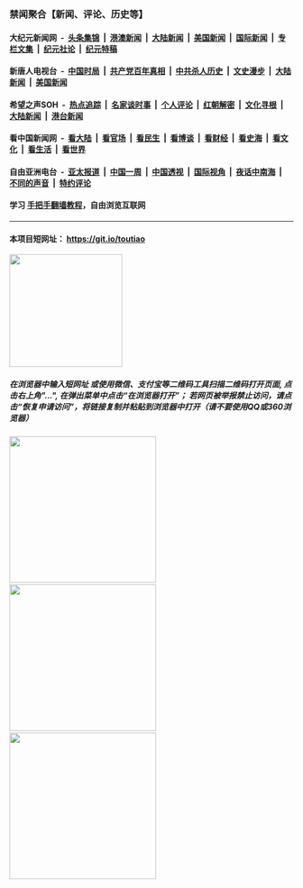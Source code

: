 ### 禁闻聚合【新闻、评论、历史等】

#### 大纪元新闻网 &nbsp;-&nbsp; [头条集锦](indexes/E头条集锦.md?t=03150602) &nbsp;|&nbsp; [港澳新闻](indexes/E港澳新闻.md?t=03150602)  &nbsp;|&nbsp; [大陆新闻](indexes/E大陆新闻.md?t=03150602) &nbsp;|&nbsp; [美国新闻](indexes/E美国新闻.md?t=03150602) &nbsp;|&nbsp; [国际新闻](indexes/E国际新闻.md?t=03150602) &nbsp;|&nbsp; [专栏文集](indexes/E专栏文集.md?t=03150602) &nbsp;|&nbsp; [纪元社论](indexes/E纪元社论.md?t=03150602) &nbsp;|&nbsp; [纪元特稿](indexes/E纪元特稿.md?t=03150602) 

#### 新唐人电视台 &nbsp;-&nbsp; [中国时局](indexes/N中国时局.md?t=03150602) &nbsp;|&nbsp; [共产党百年真相](indexes/N共产党百年真相.md?t=03150602) &nbsp;|&nbsp; [中共杀人历史](indexes/N中共杀人历史.md?t=03150602) &nbsp;|&nbsp; [文史漫步](indexes/N文史漫步.md?t=03150602) &nbsp;|&nbsp; [大陆新闻](indexes/N大陆新闻.md?t=03150602) &nbsp;|&nbsp; [美国新闻](indexes/N美国新闻.md?t=03150602)

#### 希望之声SOH &nbsp;-&nbsp; [热点追踪](indexes/H热点追踪.md?t=03150602) &nbsp;|&nbsp; [名家谈时事](indexes/H名家谈时事.md?t=03150602) &nbsp;|&nbsp; [个人评论](indexes/H个人评论.md?t=03150602)  &nbsp;|&nbsp; [红朝解密](indexes/H红朝解密.md?t=03150602) &nbsp;|&nbsp; [文化寻根](indexes/H文化寻根.md?t=03150602) &nbsp;|&nbsp; [大陆新闻](indexes/H大陆新闻.md?t=03150602) &nbsp;|&nbsp; [港台新闻](indexes/H港台新闻.md?t=03150602)

#### 看中国新闻网 &nbsp;-&nbsp; [看大陆](indexes/S看大陆.md?t=03150602) &nbsp;|&nbsp; [看官场](indexes/S看官场.md?t=03150602) &nbsp;|&nbsp; [看民生](indexes/S看民生.md?t=03150602)  &nbsp;|&nbsp; [看博谈](indexes/S看博谈.md?t=03150602) &nbsp;|&nbsp; [看财经](indexes/S看财经.md?t=03150602) &nbsp;|&nbsp; [看史海](indexes/S看史海.md?t=03150602) &nbsp;|&nbsp; [看文化](indexes/S看文化.md?t=03150602) &nbsp;|&nbsp; [看生活](indexes/S看生活.md?t=03150602) &nbsp;|&nbsp; [看世界](indexes/S看世界.md?t=03150602)

#### 自由亚洲电台 &nbsp;-&nbsp; [亚太报道](indexes/R亚太报道.md?t=03150602) &nbsp;|&nbsp; [中国一周](indexes/R中国一周.md?t=03150602) &nbsp;|&nbsp; [中国透视](indexes/R中国透视.md?t=03150602)  &nbsp;|&nbsp; [国际视角](indexes/R国际视角.md?t=03150602) &nbsp;|&nbsp; [夜话中南海](indexes/R夜话中南海.md?t=03150602) &nbsp;|&nbsp; [不同的声音](indexes/R不同的声音.md?t=03150602) &nbsp;|&nbsp; [特约评论](indexes/R特约评论.md?t=03150602)

#### 学习 [手把手翻墙教程](https://github.com/gfw-breaker/guides/wiki)，自由浏览互联网

----

#### 本项目短网址： https://git.io/toutiao
<img src="https://raw.githubusercontent.com/gfw-breaker/banned-news/master/scripts/img/qr.png" width="200px"/>  

##### 在浏览器中输入短网址 或使用微信、支付宝等二维码工具扫描二维码打开页面, 点击右上角"...", 在弹出菜单中点击“在浏览器打开”； 若网页被举报禁止访问，请点击“恢复申请访问”，将链接复制并粘贴到浏览器中打开（请不要使用QQ或360浏览器）

<img src="https://raw.githubusercontent.com/gfw-breaker/banned-news/master/scripts/img/1.png" width="260px"/> &nbsp; <img src="https://raw.githubusercontent.com/gfw-breaker/banned-news/master/scripts/img/2.png" width="260px"/> &nbsp; <img src="https://raw.githubusercontent.com/gfw-breaker/banned-news/master/scripts/img/3.png" width="260px"/>
